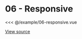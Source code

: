 <script setup>
import Example06Responsive from '@/example/06-responsive.vue'
</script>

# 06 - Responsive

<ClientOnly>
  <Example06Responsive />
</ClientOnly>

<<< @/example/06-responsive.vue

[View source](https://github.com/merfais/vue-grid-layout-v3/blob/master/website/src/06-responsive.vue)

